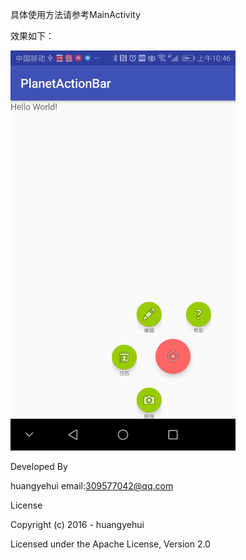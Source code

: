 具体使用方法请参考MainActivity

效果如下：

<img src="https://raw.githubusercontent.com/huangyehui/PlanetActionBar/master/preview.jpg" width="360" height="640" alt="预览图"/>


Developed By

huangyehui email:309577042@qq.com

License

Copyright (c) 2016 - huangyehui

Licensed under the Apache License, Version 2.0